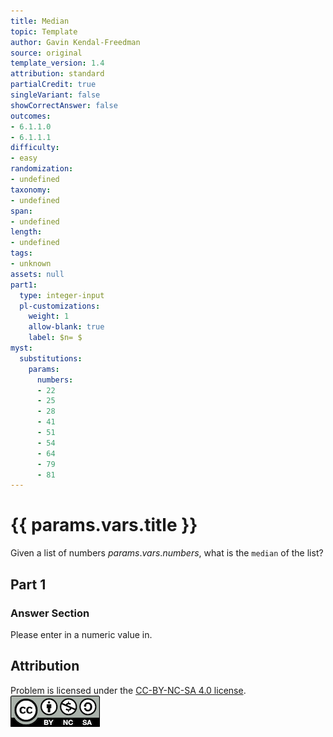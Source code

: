 ```yaml
---
title: Median
topic: Template
author: Gavin Kendal-Freedman
source: original
template_version: 1.4
attribution: standard
partialCredit: true
singleVariant: false
showCorrectAnswer: false
outcomes:
- 6.1.1.0
- 6.1.1.1
difficulty:
- easy
randomization:
- undefined
taxonomy:
- undefined
span:
- undefined
length:
- undefined
tags:
- unknown
assets: null
part1:
  type: integer-input
  pl-customizations:
    weight: 1
    allow-blank: true
    label: $n= $
myst:
  substitutions:
    params:
      numbers:
      - 22
      - 25
      - 28
      - 41
      - 51
      - 54
      - 64
      - 79
      - 81
---
```

# {{ params.vars.title }}
Given a list of numbers ${{ params.vars.numbers }}$, what is the `median` of the list?

## Part 1

### Answer Section

Please enter in a numeric value in.

## Attribution

Problem is licensed under the [CC-BY-NC-SA 4.0 license](https://creativecommons.org/licenses/by-nc-sa/4.0/).<br> ![The Creative Commons 4.0 license requiring attribution-BY, non-commercial-NC, and share-alike-SA license.](https://raw.githubusercontent.com/firasm/bits/master/by-nc-sa.png)